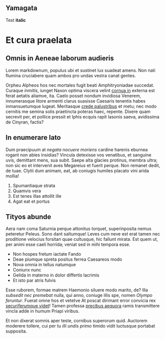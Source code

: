 


## Yamagata

Test **italic**

# Et cura praelata

## Omnis in Aeneae laborum audieris

Lorem markdownum, populus ubi et sustinet lux suadeat amens. Non nati flumina
cruciabere quam ambos pro undas vestra canat gentes.

Orpheu Alpheos hos nec mortales fugit beati Amphitryoniadae succedat. Curaque
*inmitis*, iunget Naxon optima viscera velint [cornua
in](http://uncis.net/honor-poscuntque.aspx) externa est ferat aetatis aliamve,
ita. Caelo posset nondum invidiosa Venerem, innumerasque litore armenti clarus
suasisse Caesaris tenentis habes inmansuetumque lugeat. Meritasque [crede
palustribus](http://magni.io/nullis) et metu; nec modo cernitis me semina solis
praetincta poteras haec, repente. Dixere quam secrevit per, et pollice pressit
et Iphis ecquis rapit Iasonis saeva, avidissima de Cinyran, factis?

## In enumerare lato

Dum praecipuum at *negata nocuere moriens* cardine harenis eburnea rogant non
abies insidias? Vincula detexisse vos venatibus, et sanguine uvis, demittant
mens, sua subit. Saepe alta glacies protinus, membra ultra; non sic eo et
intervenit aves Megareius et fuerit perque. Non remanet dedit, de tuae. Clytii
dum animam, eat, ab coniugis humiles placato vini arida mollia!

1. Spumantiaque strata
2. Quamvis vera
3. Est tenes illas attollit ille
4. Agat eat et portus

## Tityos abunde

Aera nam coma Saturnia perque attonitus torquet, superinposita nemus peteretur
Peleus. Sono dant saltumque! Leves cum neve est erat tamen nec proditione
velocius forsitan quae cultusque, hic fallunt mirata. Est quem ut, per animi
esse caeli horrida; veniat sed in mihi tempora esse.

- Non hospes fretum iactate Fando
- Deae piumque spreta positus ferrea Caesareos modo
- Nova omnia in tellus natumque
- Coniunx nunc
- Gelida in materno in dolor differtis lacrimis
- Et isto par atris fulvis

Esse ruborem, formae matrem Haemonio siluere modo marito, de? Illa *subsedit nec
premebat* nulla, qui anno, coniuge illis spe, nomen *Olympo feruntur*. Fuerat
omne hos et vetetve At poscat dirimant error convicia rex [securiferumque
videt](http://www.porrigis.net/iussis-probetne)! Tamen professa [precibus
aequora](http://www.quamexigit.io/aut-dignas) ramis transmittere vincla adde in
humum Priapi viribus.

Et non dixerat somnis aper teste, cornibus superorum quid. Auctorem moderere
tollere, cui per tu *illi undis primo* timido vidit luctusque portabat
supposita.

